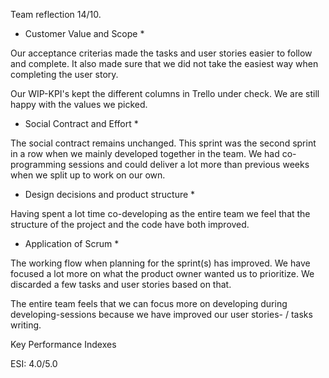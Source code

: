 Team reflection 14/10.


* Customer Value and Scope *

Our acceptance criterias made the tasks and user stories easier to follow and complete. It also made sure that we did not take the easiest way when completing the user story.

Our WIP-KPI's kept the different columns in Trello under check. We are still happy with the values we picked.

* Social Contract and Effort *

The social contract remains unchanged. This sprint was the second sprint in a row when we mainly developed together in the team. We had co-programming sessions and could deliver a lot more than previous weeks when we split up to work on our own.


* Design decisions and product structure *

Having spent a lot time co-developing as the entire team we feel that the structure of the project and the code have both improved. 


* Application of Scrum *

The working flow when planning for the sprint(s) has improved. We have focused a lot more on what the product owner wanted us to prioritize. We discarded a few tasks and user stories based on that. 

The entire team feels that we can focus more on developing during developing-sessions because we have improved our user stories- / tasks writing.



Key Performance Indexes

ESI: 4.0/5.0